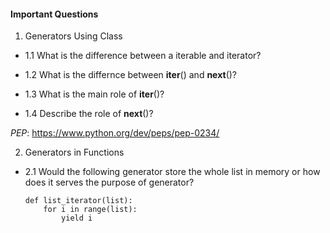#### Important Questions

1. Generators Using Class

- 1.1 What is the difference between a iterable and iterator?

- 1.2 What is the differnce between __iter__() and __next__()?

- 1.3 What is the main role of __iter__()?

- 1.4 Describe the role of __next__()?

_PEP_: https://www.python.org/dev/peps/pep-0234/

2. Generators in Functions

- 2.1 Would the following generator store the whole list in memory
or how does it serves the purpose of generator?

    ```
    def list_iterator(list):
        for i in range(list):
            yield i
    ```
